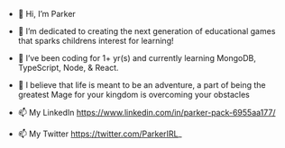 - 👋 Hi, I’m Parker

- 👀 I’m dedicated to creating the next generation of educational games that sparks childrens interest for learning!
- 🌱 I’ve been coding for 1+ yr(s) and currently learning MongoDB, TypeScript, Node, & React.

- 🌱 I believe that life is meant to be an adventure, a part of being the greatest Mage for your kingdom is overcoming your obstacles


- 📫 My LinkedIn https://www.linkedin.com/in/parker-pack-6955aa177/
- 📫 My Twitter https://twitter.com/ParkerIRL_

